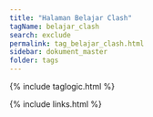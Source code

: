 ```yaml
---
title: "Halaman Belajar Clash"
tagName: belajar_clash
search: exclude
permalink: tag_belajar_clash.html
sidebar: dokument_master
folder: tags
---
```

{% include taglogic.html %}

{% include links.html %}